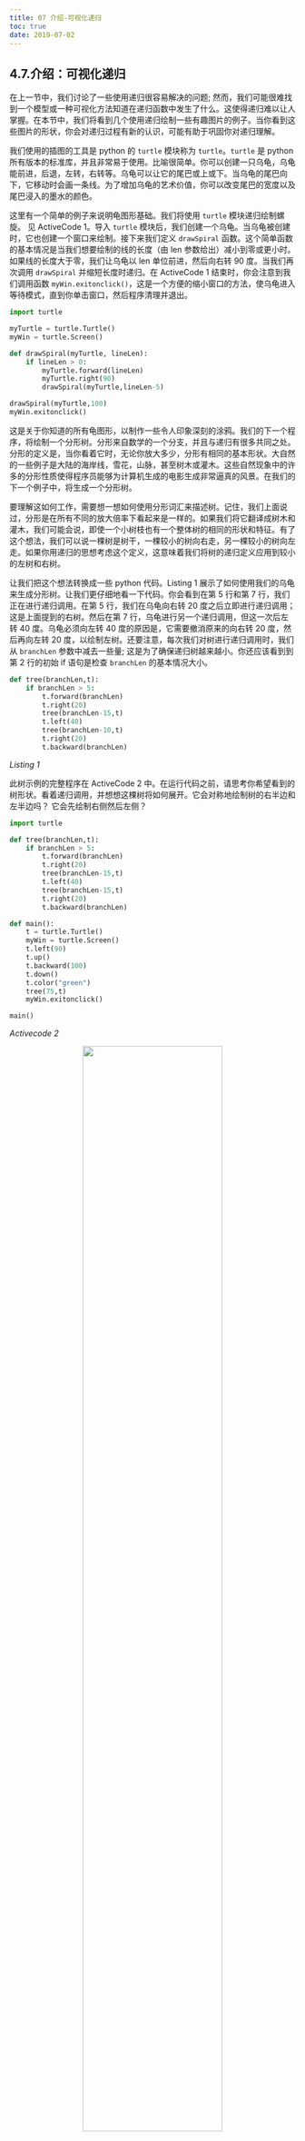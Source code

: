 ```yaml
---
title: 07 介绍-可视化递归
toc: true
date: 2019-07-02
---
```

## 4.7.介绍：可视化递归

在上一节中，我们讨论了一些使用递归很容易解决的问题; 然而，我们可能很难找到一个模型或一种可视化方法知道在递归函数中发生了什么。这使得递归难以让人掌握。在本节中，我们将看到几个使用递归绘制一些有趣图片的例子。当你看到这些图片的形状，你会对递归过程有新的认识，可能有助于巩固你对递归理解。

我们使用的插图的工具是 python 的 `turtle` 模块称为 `turtle`。`turtle` 是 python 所有版本的标准库，并且非常易于使用。比喻很简单。你可以创建一只乌龟，乌龟能前进，后退，左转，右转等。乌龟可以让它的尾巴或上或下。当乌龟的尾巴向下，它移动时会画一条线。为了增加乌龟的艺术价值，你可以改变尾巴的宽度以及尾巴浸入的墨水的颜色。

这里有一个简单的例子来说明龟图形基础。我们将使用 `turtle` 模块递归绘制螺旋。 见 ActiveCode 1。导入 `turtle` 模块后，我们创建一个乌龟。当乌龟被创建时，它也创建一个窗口来绘制。接下来我们定义 `drawSpir​​al` 函数。这个简单函数的基本情况是当我们想要绘制的线的长度（由 len 参数给出）减小到零或更小时。如果线的长度大于零，我们让乌龟以 len 单位前进，然后向右转 90 度。当我们再次调用 `drawSpir​​al` 并缩短长度时递归。在 ActiveCode 1 结束时，你会注意到我们调用函数 `myWin.exitonclick()`，这是一个方便的缩小窗口的方法，使乌龟进入等待模式，直到你单击窗口，然后程序清理并退出。

```python
import turtle

myTurtle = turtle.Turtle()
myWin = turtle.Screen()

def drawSpiral(myTurtle, lineLen):
    if lineLen > 0:
        myTurtle.forward(lineLen)
        myTurtle.right(90)
        drawSpiral(myTurtle,lineLen-5)

drawSpiral(myTurtle,100)
myWin.exitonclick()
```

这是关于你知道的所有龟图形，以制作一些令人印象深刻的涂鸦。我们的下一个程序，将绘制一个分形树。分形来自数学的一个分支，并且与递归有很多共同之处。分形的定义是，当你看着它时，无论你放大多少，分形有相同的基本形状。大自然的一些例子是大陆的海岸线，雪花，山脉，甚至树木或灌木。这些自然现象中的许多的分形性质使得程序员能够为计算机生成的电影生成非常逼真的风景。在我们的下一个例子中，将生成一个分形树。

要理解这如何工作，需要想一想如何使用分形词汇来描述树。记住，我们上面说过，分形是在所有不同的放大倍率下看起来是一样的。如果我们将它翻译成树木和灌木，我们可能会说，即使一个小树枝也有一个整体树的相同的形状和特征。有了这个想法，我们可以说一棵树是树干，一棵较小的树向右走，另一棵较小的树向左走。如果你用递归的思想考虑这个定义，这意味着我们将树的递归定义应用到较小的左树和右树。

让我们把这个想法转换成一些 python 代码。Listing 1 展示了如何使用我们的乌龟来生成分形树。让我们更仔细地看一下代码。你会看到在第 5 行和第 7 行，我们正在进行递归调用。在第 5 行，我们在乌龟向右转 20 度之后立即进行递归调用；这是上面提到的右树。然后在第 7 行，乌龟进行另一个递归调用，但这一次后左转 40 度。乌龟必须向左转 40 度的原因是，它需要撤消原来的向右转 20 度，然后再向左转 20 度，以绘制左树。还要注意，每次我们对树进行递归调用时，我们从 `branchLen` 参数中减去一些量; 这是为了确保递归树越来越小。你还应该看到到第 2 行的初始 if 语句是检查 `branchLen` 的基本情况大小。

```python
def tree(branchLen,t):
    if branchLen > 5:
        t.forward(branchLen)
        t.right(20)
        tree(branchLen-15,t)
        t.left(40)
        tree(branchLen-10,t)
        t.right(20)
        t.backward(branchLen)
```

*Listing 1*

此树示例的完整程序在 ActiveCode 2 中。在运行代码之前，请思考你希望看到的树形状。看着递归调用，并想想这棵树将如何展开。它会对称地绘制树的右半边和左半边吗？ 它会先绘制右侧然后左侧？

```python
import turtle

def tree(branchLen,t):
    if branchLen > 5:
        t.forward(branchLen)
        t.right(20)
        tree(branchLen-15,t)
        t.left(40)
        tree(branchLen-15,t)
        t.right(20)
        t.backward(branchLen)

def main():
    t = turtle.Turtle()
    myWin = turtle.Screen()
    t.left(90)
    t.up()
    t.backward(100)
    t.down()
    t.color("green")
    tree(75,t)
    myWin.exitonclick()

main()

```

*Activecode 2*
<p align="center">
    <img width="70%" height="70%" src="http://images.iterate.site/blog/image/20190702/x0HfrRKdgjTl.png?imageslim">
</p>


注意树上的每个分支点如何对应于递归调用，并注意树的右半部分如何一直绘制到它的最短的树枝。你可以在 Figure 1 中看到这一点。现在，注意程序如何工作，它的方式是直到树的整个右侧绘制完成回到树干。你可以在 Figure 2 中看到树的右半部分。然后绘制树的左侧，但不是尽可能远地向左移动。相反，直到我们进入到左树最小的枝干，左树的右半部分才开始绘制。

![](http://images.iterate.site/blog/image/20190702/8MUsoA0vpd1B.png?imageslim){ width=55% }

*Figure 1*

![](http://images.iterate.site/blog/image/20190702/reKuCJAy0SuX.png?imageslim){ width=55% }

*Figure 2*

这个简单的树程序只是一个起点，你会注意到树看起来不是特别现实，因为自然不像计算机程序那样对称。
